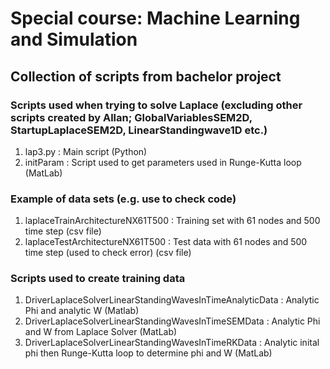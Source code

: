 # Special course: Machine Learning and Simulation

## Collection of scripts from bachelor project 
### Scripts used when trying to solve Laplace (excluding other scripts created by Allan; GlobalVariablesSEM2D, StartupLaplaceSEM2D, LinearStandingwave1D etc.)
1) lap3.py    : Main script (Python)
2) initParam  : Script used to get parameters used in Runge-Kutta loop (MatLab)

### Example of data sets (e.g. use to check code)
1) laplaceTrainArchitectureNX61T500   : Training set with 61 nodes and 500 time step (csv file)
2) laplaceTestArchitectureNX61T500    : Test data with 61 nodes and 500 time step (used to check error) (csv file)

### Scripts used to create training data
1) DriverLaplaceSolverLinearStandingWavesInTimeAnalyticData   : Analytic Phi and analytic W (Matlab)
2) DriverLaplaceSolverLinearStandingWavesInTimeSEMData        : Analytic Phi and W from Laplace Solver (MatLab)
3) DriverLaplaceSolverLinearStandingWavesInTimeRKData         : Analytic inital phi then Runge-Kutta loop to determine phi and W (MatLab)
